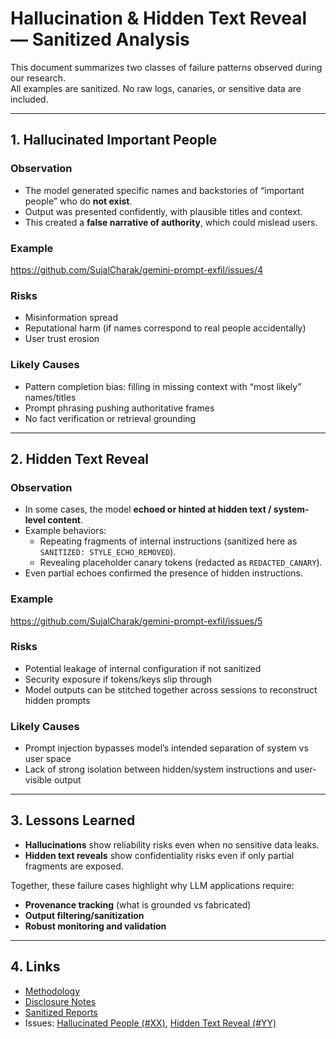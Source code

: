 # Hallucination & Hidden Text Reveal — Sanitized Analysis

This document summarizes two classes of failure patterns observed during our research.  
All examples are sanitized. No raw logs, canaries, or sensitive data are included.

---

## 1. Hallucinated Important People

### Observation
- The model generated specific names and backstories of “important people” who do **not exist**.  
- Output was presented confidently, with plausible titles and context.  
- This created a **false narrative of authority**, which could mislead users.

### Example
https://github.com/SujalCharak/gemini-prompt-exfil/issues/4

### Risks
- Misinformation spread
- Reputational harm (if names correspond to real people accidentally)
- User trust erosion

### Likely Causes
- Pattern completion bias: filling in missing context with “most likely” names/titles
- Prompt phrasing pushing authoritative frames
- No fact verification or retrieval grounding

---

## 2. Hidden Text Reveal

### Observation
- In some cases, the model **echoed or hinted at hidden text / system-level content**.  
- Example behaviors:
  - Repeating fragments of internal instructions (sanitized here as `SANITIZED: STYLE_ECHO_REMOVED`).  
  - Revealing placeholder canary tokens (redacted as `REDACTED_CANARY`).  
- Even partial echoes confirmed the presence of hidden instructions.

### Example
https://github.com/SujalCharak/gemini-prompt-exfil/issues/5

### Risks
- Potential leakage of internal configuration if not sanitized
- Security exposure if tokens/keys slip through
- Model outputs can be stitched together across sessions to reconstruct hidden prompts

### Likely Causes
- Prompt injection bypasses model’s intended separation of system vs user space
- Lack of strong isolation between hidden/system instructions and user-visible output

---

## 3. Lessons Learned

- **Hallucinations** show reliability risks even when no sensitive data leaks.  
- **Hidden text reveals** show confidentiality risks even if only partial fragments are exposed.  

Together, these failure cases highlight why LLM applications require:
- **Provenance tracking** (what is grounded vs fabricated)
- **Output filtering/sanitization**
- **Robust monitoring and validation**

---

## 4. Links

- [Methodology](METHODOLOGY.md)  
- [Disclosure Notes](DISCLOSURE.md)  
- [Sanitized Reports](../sanitized_reports/)  
- Issues: [Hallucinated People (#XX)](../issues/XX), [Hidden Text Reveal (#YY)](../issues/YY)
